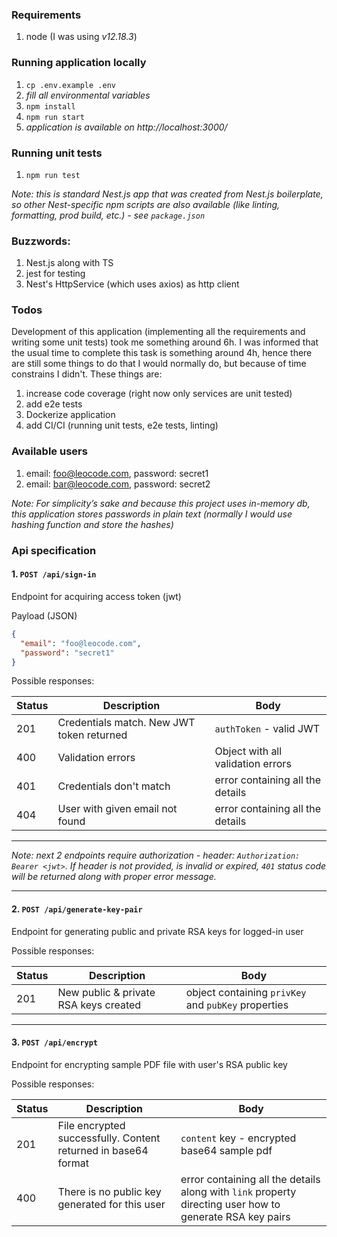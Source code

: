 ### Requirements
1. node (I was using _v12.18.3_)

### Running application locally
1. `cp .env.example .env`
1. _fill all environmental variables_
1. `npm install`
1. `npm run start`
1. _application is available on http://localhost:3000/_

### Running unit tests

1. `npm run test`

_Note: this is standard Nest.js app that was created from Nest.js boilerplate, so other Nest-specific npm scripts are also available (like linting, formatting, prod build, etc.) - see `package.json`_

### Buzzwords:
1. Nest.js along with TS 
1. jest for testing
1. Nest's HttpService (which uses axios) as http client

### Todos

Development of this application (implementing all the requirements and writing some unit tests)
took me something around 6h. I was informed that the usual time to complete this task 
is something around 4h, hence there are still some things to do that I would normally do, but because of time constrains I didn't.
These things are:
1. increase code coverage (right now only services are unit tested)
1. add e2e tests
1. Dockerize application
1. add CI/CI (running unit tests, e2e tests, linting)

### Available users

1. email: foo@leocode.com, password: secret1
1. email: bar@leocode.com, password: secret2

_Note: For simplicity’s sake and because
this project uses in-memory db, this application
stores passwords in plain text (normally I would use hashing function and store the hashes)_

### Api specification

#### 1. `POST /api/sign-in`

Endpoint for acquiring access token (jwt)

Payload (JSON)

```json
{
  "email": "foo@leocode.com",
  "password": "secret1"
}
```

Possible responses:

| Status | Description                                                         | Body                               |
|--------|---------------------------------------------------------------------|------------------------------------|
| 201    | Credentials match. New JWT token returned | `authToken` - valid JWT        |
| 400    | Validation errors | Object with all validation errors  |
| 401    | Credentials don't match                                            | error containing all the details |
| 404    | User with given email not found                                            | error containing all the details |

---

_Note: next 2 endpoints require authorization - header: `Authorization: Bearer <jwt>`.
If header is not provided, is invalid or expired, `401` status code will be returned along with proper error message._

---

#### 2. `POST /api/generate-key-pair`

Endpoint for generating public and private RSA keys for logged-in user

Possible responses:

| Status | Description                                                         | Body                               |
|--------|---------------------------------------------------------------------|------------------------------------|
| 201    | New public & private RSA keys created | object containing `privKey` and `pubKey` properties        |

---

#### 3. `POST /api/encrypt`

Endpoint for encrypting sample PDF file with user's RSA public key

Possible responses:

| Status | Description                                                         | Body                               |
|--------|---------------------------------------------------------------------|------------------------------------|
| 201    | File encrypted successfully. Content returned in base64 format | `content` key - encrypted base64 sample pdf        |
| 400    | There is no public key generated for this user | error containing all the details along with `link` property directing user how to generate RSA key pairs        |

